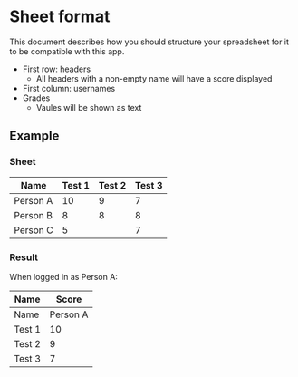 # Sheet format

This document describes how you should structure your spreadsheet for it to be compatible with this app.

* First row: headers
	* All headers with a non-empty name will have a score displayed
* First column: usernames
* Grades
	* Vaules will be shown as text

## Example

### Sheet

| Name | Test 1 | Test 2 | Test 3 |
|---|---|---|---|
| Person A | 10 | 9 | 7 |
| Person B | 8 | 8 | 8 |
| Person C | 5 |  | 7 |

### Result

When logged in as Person A:

| Name | Score |
|---|---|
| Name | Person A |
| Test 1 | 10 |
| Test 2 | 9 |
| Test 3 | 7 |
